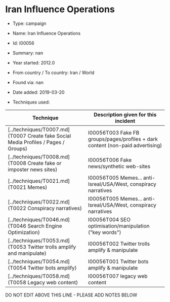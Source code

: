 # Iran Influence Operations

* Type: campaign

* Name: Iran Influence Operations

* Id: I00056

* Summary: nan

* Year started: 2012.0

* From country / To country: Iran / World

* Found via: nan

* Date added: 2019-03-20

* Techniques used: 

| Technique | Description given for this incident |
| --------- | ------------------------- |
| [../techniques/T0007.md](T0007 Create fake Social Media Profiles / Pages / Groups) | I00056T003 Fake FB groups/pages/profiles + dark content (non-paid advertising) |
| [../techniques/T0008.md](T0008 Create fake or imposter news sites) | I00056T006 Fake news/synthetic web-sites |
| [../techniques/T0021.md](T0021 Memes) | I00056T005 Memes... anti-Isreal/USA/West, conspiracy narratives |
| [../techniques/T0022.md](T0022 Conspiracy narratives) | I00056T005 Memes... anti-Isreal/USA/West, conspiracy narratives |
| [../techniques/T0046.md](T0046 Search Engine Optimization) | I00056T004 SEO optimisation/manipulation ("key words") |
| [../techniques/T0053.md](T0053 Twitter trolls amplify and manipulate) | I00056T002 Twitter trolls amplify & manipulate |
| [../techniques/T0054.md](T0054 Twitter bots amplify) | I00056T001 Twitter bots amplify & manipulate |
| [../techniques/T0058.md](T0058 Legacy web content) | I00056T007 legacy web content |

DO NOT EDIT ABOVE THIS LINE - PLEASE ADD NOTES BELOW